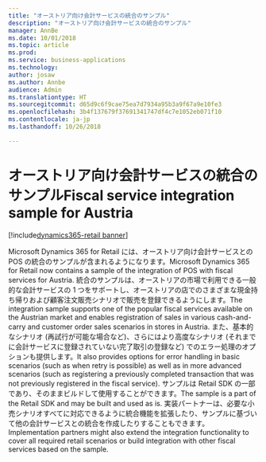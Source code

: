 ```yaml
---
title: "オーストリア向け会計サービスの統合のサンプル"
description: "オーストリア向け会計サービスの統合のサンプル"
manager: AnnBe
ms.date: 10/01/2018
ms.topic: article
ms.prod: 
ms.service: business-applications
ms.technology: 
author: josaw
ms.author: Annbe
audience: Admin
ms.translationtype: HT
ms.sourcegitcommit: d65d9c6f9cae75ea7d7934a95b3a9f67a9e10fe3
ms.openlocfilehash: 3b4f137679f37691341747df4c7e1052eb071f10
ms.contentlocale: ja-jp
ms.lasthandoff: 10/26/2018

---
```

#  <a name="fiscal-service-integration-sample-for-austria"></a><span data-ttu-id="516db-103">オーストリア向け会計サービスの統合のサンプル</span><span class="sxs-lookup"><span data-stu-id="516db-103">Fiscal service integration sample for Austria</span></span>

[!include[dynamics365-retail banner](../includes/dynamics365-retail.md)]

<span data-ttu-id="516db-104">Microsoft Dynamics 365 for Retail には、オーストリア向け会計サービスとの POS の統合のサンプルが含まれるようになります。</span><span class="sxs-lookup"><span data-stu-id="516db-104">Microsoft Dynamics 365 for Retail now contains a sample of the integration of POS with fiscal services for Austria.</span></span> <span data-ttu-id="516db-105">統合のサンプルは、オーストリアの市場で利用できる一般的な会計サービスの 1 つをサポートし、オーストリアの店でのさまざまな現金持ち帰りおよび顧客注文販売シナリオで販売を登録できるようにします。</span><span class="sxs-lookup"><span data-stu-id="516db-105">The integration sample supports one of the popular fiscal services available on the Austrian market and enables registration of sales in various cash-and-carry and customer order sales scenarios in stores in Austria.</span></span> <span data-ttu-id="516db-106">また、基本的なシナリオ (再試行が可能な場合など)、さらにはより高度なシナリオ (それまでに会計サービスに登録されていない完了取引の登録など) でのエラー処理のオプションも提供します。</span><span class="sxs-lookup"><span data-stu-id="516db-106">It also provides options for error handling in basic scenarios (such as when retry is possible) as well as in more advanced scenarios (such as registering a previously completed transaction that was not previously registered in the fiscal service).</span></span> <span data-ttu-id="516db-107">サンプルは Retail SDK の一部であり、そのままビルドして使用することができます。</span><span class="sxs-lookup"><span data-stu-id="516db-107">The sample is a part of the Retail SDK and may be built and used as is.</span></span> <span data-ttu-id="516db-108">実装パートナーは、必要な小売シナリオすべてに対応できるように統合機能を拡張したり、サンプルに基づいて他の会計サービスとの統合を作成したりすることもできます。</span><span class="sxs-lookup"><span data-stu-id="516db-108">Implementation partners might also extend the integration functionality to cover all required retail scenarios or build integration with other fiscal services based on the sample.</span></span>

